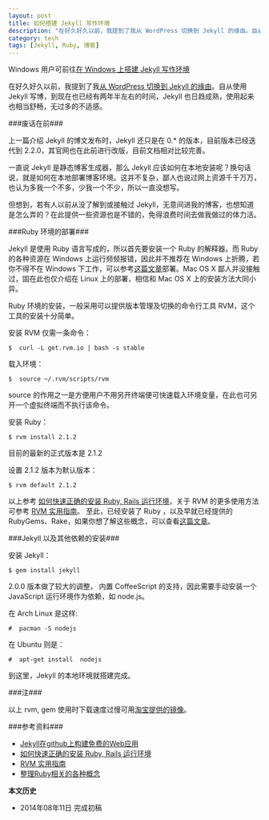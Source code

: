 ```yaml
---
layout: post
title: 如何搭建 Jekyll 写作环境
description: "在好久好久以前，我提到了我从 WordPress 切换到 Jekyll 的缘由。自从使用 Jekyll 写博，到现在也已经有两年半左右的时间，Jekyll 也日趋成熟，使用起来也相当舒畅，无过多的不适感。"
category: tech
tags: [Jekyll, Ruby, 博客]
---
```


Windows 用户可前往[在 Windows 上搭建 Jekyll 写作环境](run-jekyll-on-windows.html)

在好久好久以前，我提到了我[从 WordPress 切换到 Jekyll 的缘由](http://blog.fooleap.org/replace-wordpress-with-jekyll.html)。自从使用 Jekyll 写博，到现在也已经有两年半左右的时间，Jekyll 也日趋成熟，使用起来也相当舒畅，无过多的不适感。

###废话在前###

上一篇介绍 Jekyll 的博文发布时，Jekyll 还只是在 0.*  的版本，目前版本已经迭代到  2.2.0，其官网也在此前进行改版，目前文档相对比较完善。

一直说 Jekyll 是静态博客生成器，那么 Jekyll 应该如何在本地安装呢？换句话说，就是如何在本地部署博客环境。这并不复杂，鄙人也说过网上资源千千万万，也认为多我一个不多，少我一个不少，所以一直没想写。

但想到，若有人以前从没了解到或接触过 Jekyll，无意间进我的博客，也想知道是怎么弄的？在此提供一些资源也是不错的，免得浪费时间去做我做过的体力活。

###Ruby 环境的部署###

Jekyll 是使用 Ruby 语言写成的，所以首先要安装一个 Ruby 的解释器。而 Ruby 的各种资源在 Windows 上运行频频报错，因此并不推荐在 Windows 上折腾，若你不得不在 Windows 下工作，可以参考[这篇文章](http://blog.fens.me/jekyll-bootstarp-github)部署。Mac OS  X 鄙人并没接触过，固在此也仅介绍在 Linux 上的部署，相信和 Mac OS X 上的安装方法大同小异。
 
Ruby 环境的安装，一般采用可以提供版本管理及切换的命令行工具  RVM，这个工具的安装十分简单。

安装 RVM 仅需一条命令：

`$  curl -L get.rvm.io | bash -s stable`

载入环境：

`$  source ~/.rvm/scripts/rvm`

source 的作用之一是方便用户不用另开终端便可快速载入环境变量，在此也可另开一个虚拟终端而不执行该命令。

安装 Ruby：

`$ rvm install 2.1.2`

目前的最新的正式版本是 2.1.2

设置 2.1.2 版本为默认版本：

`$ rvm default 2.1.2`

以上参考 [如何快速正确的安装 Ruby, Rails 运行环境](https://ruby-china.org/wiki/install_ruby_guide)，关于 RVM 的更多使用方法可参考 [RVM 实用指南](https://ruby-china.org/wiki/rvm-guide)。
至此，已经安装了 Ruby ，以及早就已经提供的 RubyGems、Rake，如果你想了解这些概念，可以查看[这篇文章](http://henter.me/post/ruby-rvm-gem-rake-bundle-rails.html)。

###Jekyll 以及其他依赖的安装###

安装 Jekyll：

`$ gem install jekyll`

2.0.0 版本做了较大的调整， 内置 CoffeeScript 的支持，因此需要手动安装一个 JavaScript 运行环境作为依赖，如 node.js。

 在 Arch Linux 是这样:

`#  pacman -S nodejs`

在 Ubuntu 则是：

`#  apt-get install  nodejs`

到这里，Jekyll 的本地环境就搭建完成。

###注###

 以上  rvm, gem 使用时下载速度过慢可用[淘宝提供的镜像](http://ruby.taobao.org/)。

###参考资料###

* [Jekyll在github上构建免费的Web应用](http://blog.fens.me/jekyll-bootstarp-github/)
* [如何快速正确的安装 Ruby, Rails 运行环境](https://ruby-china.org/wiki/install_ruby_guide)
* [RVM 实用指南](https://ruby-china.org/wiki/rvm-guide)
* [整理Ruby相关的各种概念](http://henter.me/post/ruby-rvm-gem-rake-bundle-rails.html)

**本文历史**

* 2014年08年11日 完成初稿